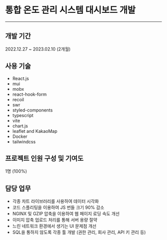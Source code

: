 # 통합 온도 관리 시스템 대시보드 개발

---

## 개발 기간

2022.12.27 ~ 2023.02.10 (2개월)

## 사용 기술

- React.js
- mui
- mobx
- react-hook-form
- recoil
- swr
- styled-components
- typescript
- vite
- chart.js
- leaflet and KakaoMap
- Docker
- tailwindcss

## 프로젝트 인원 구성 및 기여도

1명 (100%)

## 담당 업무

- 각종 차트 라이브러리를 사용하여 데이터 시각화
- 코드 스플리팅을 이용하여 JS 번들 크기 90% 감소
- NGINX 및 GZIP 압축을 이용하여 웹 페이지 로딩 속도 개선
- 이미지 압축 업로드 처리를 통해 서버 용량 절약
- 느린 네트워크 환경에서 생기는 UI 문제점 개선
- SQL을 통하지 않도록 각종 툴 개발 (권한 관리, 회사 관리, API 키 관리 등)
